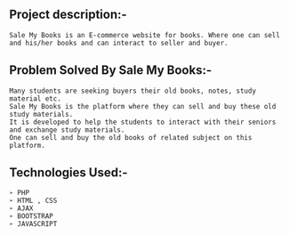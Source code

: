 
Project description:-
---------------------

	Sale My Books is an E-commerce website for books. Where one can sell and his/her books and can interact to seller and buyer.

Problem Solved By Sale My Books:-
---------------------------------

	Many students are seeking buyers their old books, notes, study material etc.
	Sale My Books is the platform where they can sell and buy these old study materials.
	It is developed to help the students to interact with their seniors and exchange study materials.
	One can sell and buy the old books of related subject on this platform.

Technologies Used:-
-------------------

	➢ PHP
	➢ HTML , CSS
	➢ AJAX
	➢ BOOTSTRAP
	➢ JAVASCRIPT
